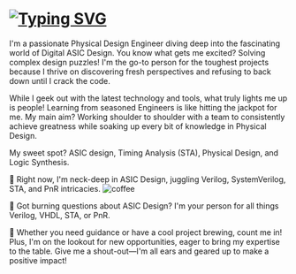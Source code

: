 # <a href="https://git.io/typing-svg"><img src="https://readme-typing-svg.demolab.com?font=Fira+Code&duration=1000&pause=2000&color=16BB46&random=false&width=435&lines=Hi+There!+👋;+I'm+Saifulla!" alt="Typing SVG" /></a>
  
I'm a passionate Physical Design Engineer diving deep into the fascinating world of Digital ASIC Design. You know what gets me excited? Solving complex design puzzles! I'm the go-to person for the toughest projects because I thrive on discovering fresh perspectives and refusing to back down until I crack the code.

While I geek out with the latest technology and tools, what truly lights me up is people! Learning from seasoned Engineers is like hitting the jackpot for me. My main aim? Working shoulder to shoulder with a team to consistently achieve greatness while soaking up every bit of knowledge in Physical Design.

My sweet spot? ASIC design, Timing Analysis (STA), Physical Design, and Logic Synthesis.

🔭 Right now, I'm neck-deep in ASIC Design, juggling Verilog, SystemVerilog, STA, and PnR intricacies.                ![coffee](https://github.com/saifullaj97/saifullaj97/assets/61980110/e2ab5295-290e-432c-87b4-cfb2669300cb)

💬 Got burning questions about ASIC Design? I'm your person for all things Verilog, VHDL, STA, or PnR.

💼 Whether you need guidance or have a cool project brewing, count me in! Plus, I'm on the lookout for new opportunities, eager to bring my expertise to the table.
Give me a shout-out—I'm all ears and geared up to make a positive impact!


<!--
**saifullaj97/saifullaj97** is a ✨ _special_ ✨ repository because its `README.md` (this file) appears on your GitHub profile.

Here are some ideas to get you started:

- 🔭 I’m currently working on ...
- 🌱 I’m currently learning ...
- 👯 I’m looking to collaborate on ...
- 🤔 I’m looking for help with ...
- 💬 Ask me about ...
- 📫 How to reach me: ...
- 😄 Pronouns: ...
- ⚡ Fun fact: ...
-->
